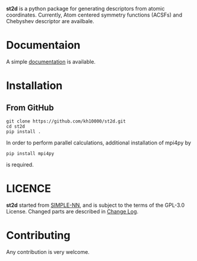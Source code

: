 **st2d** is a python package for generating descriptors from atomic coordinates.
Currently, Atom centered symmetry functions (ACSFs) and Chebyshev descriptor are availbale.

# Documentaion
A simple [documentation](https://kh10000.github.io/st2d) is available.

# Installation
## From GitHub
```
git clone https://github.com/kh10000/st2d.git
cd st2d
pip install .
```
In order to perform parallel calculations, additional installation of mpi4py by
```
pip install mpi4py
```
is required.

# LICENCE
**st2d** started from [SIMPLE-NN](https://github.com/MDIL-SNU/SIMPLE-NN), and is subject to the terms of the GPL-3.0 License.
Changed parts are described in [Change Log](https://kh10000.github.io/st2d/changelog.html).

# Contributing
Any contribution is very welcome.
